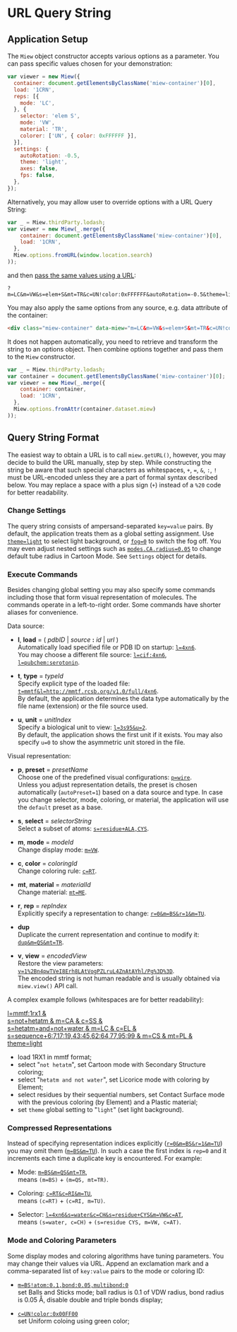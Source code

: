 # URL Query String

## Application Setup

The `Miew` object constructor accepts various options as a parameter. You can pass specific values chosen for your
demonstration:

```js
var viewer = new Miew({
  container: document.getElementsByClassName('miew-container')[0],
  load: '1CRN',
  reps: [{
    mode: 'LC',
  }, {
    selector: 'elem S',
    mode: 'VW',
    material: 'TR',
    colorer: ['UN', { color: 0xFFFFFF }],
  }],
  settings: {
    autoRotation: -0.5,
    theme: 'light',
    axes: false,
    fps: false,
  },
});
```

Alternatively, you may allow user to override options with a URL Query String:

```js
var _ = Miew.thirdParty.lodash;
var viewer = new Miew(_.merge({
    container: document.getElementsByClassName('miew-container')[0],
    load: '1CRN',
  }, 
  Miew.options.fromURL(window.location.search)
));
```

and then [pass the same values using a URL](http://miew.opensource.epam.com/?m=LC&m=VW&s=elem+S&mt=TR&c=UN!color:0xFFFFFF&autoRotation=-0.5&theme=light&axes=0&fps=0):

```
?m=LC&m=VW&s=elem+S&mt=TR&c=UN!color:0xFFFFFF&autoRotation=-0.5&theme=light&axes=0&fps=0
```

You may also apply the same options from any source, e.g. data attribute of the container: 

```html
<div class="miew-container" data-miew="m=LC&m=VW&s=elem+S&mt=TR&c=UN!color:0xFFFFFF&autoRotation=-0.5&theme=light&axes=0&fps=0"></div>
```

It does not happen automatically, you need to retrieve and transform the string to an options object. Then combine
options together and pass them to the `Miew` constructor.

```js
var _ = Miew.thirdParty.lodash;
var container = document.getElementsByClassName('miew-container')[0];
var viewer = new Miew(_.merge({
    container: container,
    load: '1CRN',
  }, 
  Miew.options.fromAttr(container.dataset.miew)
));
```

## Query String Format

The easiest way to obtain a URL is to call `miew.getURL()`, however, you may decide to build the URL manually,
step by step. While constructing the string be aware that such special characters as whitespaces,
`+`, `=`, `&`, `:`, `!` must be URL-encoded unless they are a part of formal syntax described below.
You may replace a space with a plus sign (`+`) instead of a `%20` code for better readability. 

### Change Settings

The query string consists of ampersand-separated `key=value` pairs. By default, the application treats them as a global setting
assignment. Use [`theme=light`] to select light background, or [`fog=0`] to switch the fog off. You may even adjust
nested settings such as [`modes.CA.radius=0.05`] to change default tube radius in Cartoon Mode.
See `Settings` object for details.

[`theme=light`]: http://miew.opensource.epam.com/?theme=light
[`fog=0`]: http://miew.opensource.epam.com/?fog=0
[`modes.CA.radius=0.05`]: http://miew.opensource.epam.com/?modes.CA.radius=0.05

### Execute Commands

Besides changing global setting you may also specify some commands including those that form visual representation
of molecules. The commands operate in a left-to-right order. Some commands have shorter aliases for convenience.

Data source:

  - **l**, **load** = ( _pdbID_ | _source_ **:** _id_ | _url_ )  
    Automatically load specified file or PDB ID on startup: [`l=4xn6`].  
    You may choose a different file source: [`l=cif:4xn6`], [`l=pubchem:serotonin`].

  - **t**, **type** = _typeId_  
    Specify explicit type of the loaded file: [`t=mmtf&l=http://mmtf.rcsb.org/v1.0/full/4xn6`].  
    By default, the application determines the data type automatically by the file name (extension) or the
    file source used.

  - **u**, **unit** = _unitIndex_  
    Specify a biological unit to view: [`l=3s95&u=2`].  
    By default, the application shows the first unit if it exists. You may also specify `u=0` to show the asymmetric
    unit stored in the file.

Visual representation:

  - **p**, **preset** = _presetName_  
    Choose one of the predefined visual configurations: [`p=wire`].  
    Unless you adjust representation details, the preset is chosen automatically (`autoPreset=1`)
    based on a data source and type. In case you change selector, mode, coloring, or material,
    the application will use the `default` preset as a base.

  - **s**, **select** = _selectorString_  
    Select a subset of atoms: [`s=residue+ALA,CYS`].  

  - **m**, **mode** = _modeId_  
    Change display mode: [`m=VW`].

  - **c**, **color** = _coloringId_  
    Change coloring rule: [`c=RT`].

  - **mt**, **material** = _materialId_  
    Change material: [`mt=ME`].

  - **r**, **rep** = _repIndex_  
    Explicitly specify a representation to change: [`r=0&m=BS&r=1&m=TU`].

  - **dup**  
    Duplicate the current representation and continue to modify it: [`dup&m=QS&mt=TR`].

  - **v**, **view** = _encodedView_  
    Restore the view parameters: [`v=1%2Bn4pwTVeI8Erh8LAtVogPZLruL4ZnAtAYhl/Pg%3D%3D`].  
    The encoded string is not human readable and is usually obtained via `miew.view()` API call.

[`l=4xn6`]:             http://miew.opensource.epam.com/?l=4xn6
[`l=cif:4xn6`]:         http://miew.opensource.epam.com/?l=cif:4xn6
[`l=pubchem:serotonin`]:http://miew.opensource.epam.com/?l=pubchem:serotonin
[`t=mmtf&l=http://mmtf.rcsb.org/v1.0/full/4xn6`]: http://miew.opensource.epam.com/?t=mmtf&l=http://mmtf.rcsb.org/v1.0/full/4xn6
[`l=3s95&u=2`]:         http://miew.opensource.epam.com/?l=3s95&u=2
[`p=wire`]:             http://miew.opensource.epam.com/?p=wire
[`s=residue+ALA,CYS`]:  http://miew.opensource.epam.com/?s=residue+ALA,CYS
[`m=VW`]:               http://miew.opensource.epam.com/?m=VW
[`c=RT`]:               http://miew.opensource.epam.com/?c=RT
[`mt=ME`]:              http://miew.opensource.epam.com/?mt=ME
[`r=0&m=BS&r=1&m=TU`]:  http://miew.opensource.epam.com/?r=0&m=BS&r=1&m=TU
[`dup&m=QS&mt=TR`]:     http://miew.opensource.epam.com/?dup&m=QS&mt=TR
[`v=1%2Bn4pwTVeI8Erh8LAtVogPZLruL4ZnAtAYhl/Pg%3D%3D`]: http://miew.opensource.epam.com/?v=1%2Bn4pwTVeI8Erh8LAtVogPZLruL4ZnAtAYhl/Pg%3D%3D

A complex example follows (whitespaces are for better readability):

[l=mmtf:1rx1 &  
s=not+hetatm & m=CA & c=SS &  
s=hetatm+and+not+water & m=LC & c=EL &  
s=sequence+6:7,17:19,43:45,62:64,77,95:99 & m=CS & mt=PL &  
theme=light](http://miew.opensource.epam.com/?l=mmtf:1rx1&s=not+hetatm&m=CA&c=SS&s=hetatm+and+not+water&m=LC&c=EL&s=sequence+6:7,17:19,43:45,62:64,77,95:99&m=CS&mt=PL&theme=light)

  - load 1RX1 in mmtf format;
  - select "`not hetatm`", set Cartoon mode with Secondary Structure coloring;
  - select "`hetatm and not water`", set Licorice mode with coloring by Element;
  - select residues by their sequential numbers, set Contact Surface mode with the previous coloring (by Element)
    and a Plastic material;
  - set `theme` global setting to "`light`" (set light background).

### Compressed Representations

Instead of specifying representation indices explicitly ([`r=0&m=BS&r=1&m=TU`]) you may omit them
([`m=BS&m=TU`]). In such a case the first index is `rep=0` and it increments each time a duplicate key
is encountered. For example:

  - Mode: [`m=BS&m=QS&mt=TR`],  
    means `(m=BS)` + `(m=QS, mt=TR)`.

  - Coloring: [`c=RT&c=RI&m=TU`],  
    means `(c=RT)` + `(c=RI, m=TU)`.

  - Selector: [`l=4xn6&s=water&c=CH&s=residue+CYS&m=VW&c=AT`],  
    means `(s=water, c=CH)` + `(s=residue CYS, m=VW, c=AT)`.

[`m=BS&m=TU`]:          http://miew.opensource.epam.com?m=BS&m=TU
[`m=BS&m=QS&mt=TR`]:    http://miew.opensource.epam.com/?m=BS&m=QS&mt=TR
[`c=RT&c=RI&m=TU`]:     http://miew.opensource.epam.com/?c=RT&c=RI&m=TU
[`l=4xn6&s=water&c=CH&s=residue+CYS&m=VW&c=AT`]: http://miew.opensource.epam.com/?l=4xn6&s=water&c=CH&s=residue+CYS&m=VW&c=AT

### Mode and Coloring Parameters

Some display modes and coloring algorithms have tuning parameters. You may change their values via
URL. Append an exclamation mark and a comma-separated list of `key:value` pairs to the mode or coloring ID:

  - [`m=BS!atom:0.1,bond:0.05,multibond:0`]  
    set Balls and Sticks mode; ball radius is 0.1 of VDW radius, bond radius is 0.05 Å,
    disable double and triple bonds display;

  - [`c=UN!color:0x00FF00`]  
    set Uniform coloing using green color;

[`m=BS!atom:0.1,bond:0.05,multibond:0`]: http://miew.opensource.epam.com/?m=BS!atom:0.1,bond:0.05,multibond:0
[`c=UN!color:0x00FF00`]: http://miew.opensource.epam.com/?c=UN!color:0x00FF00

